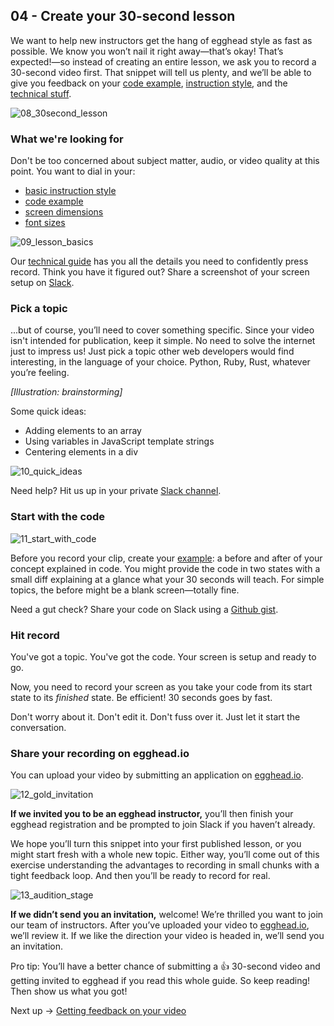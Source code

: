 ## 04 - Create your 30-second lesson

We want to help new instructors get the hang of egghead style as fast as possible. We know you won’t nail it right away—that’s okay! That’s expected!—so instead of creating an entire lesson, we ask you to record a 30-second video first. That snippet will tell us plenty, and we’ll be able to give you feedback on your [code example](https://paper.dropbox.com/doc/05-Create-your-code-example-cDZZONYRKCLyHsIKaIuSY), [instruction style](https://paper.dropbox.com/doc/06-How-to-instruct-z72d73FEvscPjJwwGDLIS), and the [technical stuff](https://paper.dropbox.com/folder/show/04-Screencasting-tips-e.1gg8YzoPEhbTkrhvQwJ2zz3VfffmW8lGwgJoc5jCIvamKrIozeHB).

![08_30second_lesson](https://d2mxuefqeaa7sj.cloudfront.net/s_9838C555F24EB65660F8595157C5BEE00A2628AF3D89A31309BA4CB5DEE58428_1530530122820_file.png)

### What we're looking for

Don't be too concerned about subject matter, audio, or video quality at this point. You want to dial in your:

- [basic instruction style](https://paper.dropbox.com/doc/06-How-to-instruct-z72d73FEvscPjJwwGDLIS)
- [code example](https://paper.dropbox.com/doc/05-Create-your-code-example-cDZZONYRKCLyHsIKaIuSY)
- [screen dimensions](https://paper.dropbox.com/doc/01-Prepare-your-screen-for-recording-ead8DoI0Psy8Oz0wYQGlG)
- [font sizes](https://paper.dropbox.com/doc/01-Prepare-your-screen-for-recording-ead8DoI0Psy8Oz0wYQGlG)

![09_lesson_basics](https://d2mxuefqeaa7sj.cloudfront.net/s_9838C555F24EB65660F8595157C5BEE00A2628AF3D89A31309BA4CB5DEE58428_1530530162355_file.png)

Our [technical guide](https://paper.dropbox.com/folder/show/04-Screencasting-tips-e.1gg8YzoPEhbTkrhvQwJ2zz3VfffmW8lGwgJoc5jCIvamKrIozeHB) has you all the details you need to confidently press record. Think you have it figured out? Share a screenshot of your screen setup on [Slack](https://paper.dropbox.com/doc/01-egghead-on-Slack-VSi6vqVpXCmyahsf660Y2).

### Pick a topic

...but of course, you’ll need to cover something specific. Since your video isn't intended for publication, keep it simple. No need to solve the internet just to impress us! Just pick a topic other web developers would find interesting, in the language of your choice. Python, Ruby, Rust, whatever you’re feeling.

_[Illustration: brainstorming]_

Some quick ideas:

- Adding elements to an array
- Using variables in JavaScript template strings
- Centering elements in a div

![10_quick_ideas](https://d2mxuefqeaa7sj.cloudfront.net/s_9838C555F24EB65660F8595157C5BEE00A2628AF3D89A31309BA4CB5DEE58428_1530530247464_file.png)

Need help? Hit us up in your private [Slack channel](https://paper.dropbox.com/doc/01-egghead-on-Slack-VSi6vqVpXCmyahsf660Y2).

### Start with the code

![11_start_with_code](https://d2mxuefqeaa7sj.cloudfront.net/s_9838C555F24EB65660F8595157C5BEE00A2628AF3D89A31309BA4CB5DEE58428_1530530275859_file.png)

Before you record your clip, create your [example](https://paper.dropbox.com/doc/05-Create-your-code-example-cDZZONYRKCLyHsIKaIuSY): a before and after of your concept explained in code. You might provide the code in two states with a small diff explaining at a glance what your 30 seconds will teach. For simple topics, the before might be a blank screen—totally fine.

Need a gut check? Share your code on Slack using a [Github gist](https://paper.dropbox.com/doc/05-Sharing-your-code-XPt8sCs1hyoeAEuyK8aQr).

### Hit record

You've got a topic. You've got the code. Your screen is setup and ready to go.

Now, you need to record your screen as you take your code from its start state to its _finished_ state. Be efficient! 30 seconds goes by fast.

Don't worry about it. Don't edit it. Don't fuss over it. Just let it start the conversation.

### Share your recording on egghead.io

You can upload your video by submitting an application on [egghead.io](http://egghead.io).

![12_gold_invitation](https://d2mxuefqeaa7sj.cloudfront.net/s_9838C555F24EB65660F8595157C5BEE00A2628AF3D89A31309BA4CB5DEE58428_1530530359256_file.png)

**If we invited you to be an egghead instructor,** you’ll then finish your egghead registration and be prompted to join Slack if you haven’t already.

We hope you’ll turn this snippet into your first published lesson, or you might start fresh with a whole new topic. Either way, you’ll come out of this exercise understanding the advantages to recording in small chunks with a tight feedback loop. And then you’ll be ready to record for real.

![13_audition_stage](https://d2mxuefqeaa7sj.cloudfront.net/s_9838C555F24EB65660F8595157C5BEE00A2628AF3D89A31309BA4CB5DEE58428_1530530391607_file.png)

**If we didn’t send you an invitation,** welcome! We’re thrilled you want to join our team of instructors. After you’ve uploaded your video to [egghead.io](http://egghead.io/), we’ll review it. If we like the direction your video is headed in, we’ll send you an invitation.

Pro tip: You’ll have a better chance of submitting a 👍 30-second video and getting invited to egghead if you read this whole guide. So keep reading! Then show us what you got!

Next up → [Getting feedback on your video](https://paper.dropbox.com/doc/XAWAJxUQNnXO69QWntwp3)
